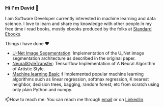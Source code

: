 
 ### Hi I'm David :wave:

 
I am Software Developer currently interested in machine learning and data science. I love to learn and share my knowledge with other people.In my free time i read books, mostly ebooks produced by the folks at [Standard Ebooks]('https://standardebooks.org/').  

Things i have done :heart:
- [U-Net Image Segementation](https://github.com/david-adewoyin/UNet): Implementation of the U_Net image segmentation architecture as described in the original paper.
- [NeuralStyleTransfer](https://github.com/david-adewoyin/NeuralStyleTransfer): Tensorflow Implementation of A Neural Algorithm of Artistic Style.
- [Machine learning Basic](https://github.com/david-adewoyin/machine_learning_basics) :I Implemented popular machine learning algorithms such as linear regression, softmax regression, K nearest neighbor, decision trees, bagging, random forest, etc from scratch using only plain Python and numpy.

:mailbox:How to reach me: You can reach me through [email]('mailto:davyadewoyin@gmail.com') or on [Linkedlin](https://www.linkedin.com/in/davyadewoyin/) 



<!--
**david-adewoyin/david-adewoyin** is a ✨ _special_ ✨ repository because its `README.md` (this file) appears on your GitHub profile.

Here are some ideas to get you started:

- 🔭 I’m currently working on ...
- 🌱 I’m currently learning ...
- 👯 I’m looking to collaborate on ...
- 🤔 I’m looking for help with ...
- 💬 Ask me about ...
- 📫 How to reach me: ...
- 😄 Pronouns: ...
- ⚡ Fun fact: ...
-->

